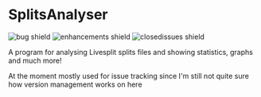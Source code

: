 # SplitsAnalyser

![bug shield](https://img.shields.io/github/issues-raw/noahkra/splitsanalyser/bug) ![enhancements shield](https://img.shields.io/github/issues-raw/noahkra/splitsanalyser/enhancement) ![closedissues shield](https://img.shields.io/github/issues-closed-raw/noahkra/splitsanalyser)

A program for analysing Livesplit splits files and showing statistics, graphs and much more!

At the moment mostly used for issue tracking since I'm still not quite sure how version management works on here
